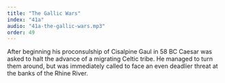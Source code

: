 ```yaml
---
title: "The Gallic Wars"
index: "41a"
audio: "41a-the-gallic-wars.mp3"
order: 49
---
```


After beginning his proconsulship of Cisalpine Gaul in 58 BC Caesar was asked to halt the advance of a migrating Celtic tribe. He managed to turn them around, but was immediately called to face an even deadlier threat at the banks of the Rhine River.
